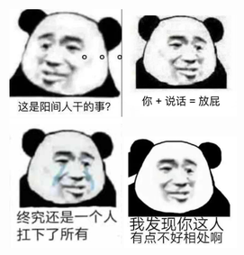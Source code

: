 <img src="./2.png"  width="200" />
<img src="./4.png"  width="200" />
<img src="./5.png"  width="200" />
<img src="./6.png"  width="200" />